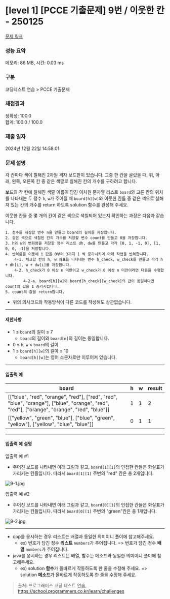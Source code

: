 # \[level 1] \[PCCE 기출문제] 9번 / 이웃한 칸 - 250125

[문제 링크](https://school.programmers.co.kr/learn/courses/30/lessons/250125)

### 성능 요약

메모리: 86 MB, 시간: 0.03 ms

### 구분

코딩테스트 연습 > PCCE 기출문제

### 채점결과

정확성: 100.0\
합계: 100.0 / 100.0

### 제출 일자

2024년 12월 22일 14:58:01

### 문제 설명

각 칸마다 색이 칠해진 2차원 격자 보드판이 있습니다. 그중 한 칸을 골랐을 때, 위, 아래, 왼쪽, 오른쪽 칸 중 같은 색깔로 칠해진 칸의 개수를 구하려고 합니다.

보드의 각 칸에 칠해진 색깔 이름이 담긴 이차원 문자열 리스트 `board`와 고른 칸의 위치를 나타내는 두 정수 `h`, `w`가 주어질 때 `board[h][w]`와 이웃한 칸들 중 같은 색으로 칠해져 있는 칸의 개수를 return 하도록 solution 함수를 완성해 주세요.

이웃한 칸들 중 몇 개의 칸이 같은 색으로 색칠되어 있는지 확인하는 과정은 다음과 같습니다.

```
1. 정수를 저장할 변수 n을 만들고 board의 길이를 저장합니다.
2. 같은 색으로 색칠된 칸의 개수를 저장할 변수 count를 만들고 0을 저장합니다.
3. h와 w의 변화량을 저장할 정수 리스트 dh, dw를 만들고 각각 [0, 1, -1, 0], [1, 0, 0, -1]을 저장합니다.
4. 반복문을 이용해 i 값을 0부터 3까지 1 씩 증가시키며 아래 작업을 반복합니다.
    4-1. 체크할 칸의 h, w 좌표를 나타내는 변수 h_check, w_check를 만들고 각각 h + dh[i], w + dw[i]를 저장합니다.
    4-2. h_check가 0 이상 n 미만이고 w_check가 0 이상 n 미만이라면 다음을 수행합니다.
        4-2-a. board[h][w]와 board[h_check][w_check]의 값이 동일하다면 count의 값을 1 증가시킵니다.
5. count의 값을 return합니다.
```

* 위의 의사코드와 작동방식이 다른 코드를 작성해도 상관없습니다.

***

#### 제한사항

* 1 ≤ `board`의 길이 ≤ 7
  * `board`의 길이와 `board[n]`의 길이는 동일합니다.
* 0 ≤ `h`, `w` < `board`의 길이
* 1 ≤ `board[h][w]`의 길이 ≤ 10
  * `board[h][w]`는 영어 소문자로만 이루어져 있습니다.

***

#### 입출력 예

| board                                                                                                                                            | h | w | result |
| ------------------------------------------------------------------------------------------------------------------------------------------------ | - | - | ------ |
| \[\["blue", "red", "orange", "red"], \["red", "red", "blue", "orange"], \["blue", "orange", "red", "red"], \["orange", "orange", "red", "blue"]] | 1 | 1 | 2      |
| \[\["yellow", "green", "blue"], \["blue", "green", "yellow"], \["yellow", "blue", "blue"]]                                                       | 0 | 1 | 1      |

***

#### 입출력 예 설명

입출력 예 #1

* 주어진 보드를 나타내면 아래 그림과 같고, `board[1][1]`의 인접한 칸들은 화살표가 가리키는 칸들입니다. 따라서 `board[1][1]` 주변의 "red" 칸은 총 2개입니다.

![9-1.jpg](https://grepp-programmers.s3.ap-northeast-2.amazonaws.com/files/production/cb8c0433-a307-4184-b224-6185c87dfc07/9-1.jpg)

입출력 예 #2

* 주어진 보드를 나타내면 아래 그림과 같고, `board[0][1]`의 인접한 칸들은 화살표가 가리키는 칸들입니다. 따라서 `board[0][1]` 주변의 "green"칸은 총 1개입니다.

![9-2.jpg](https://grepp-programmers.s3.ap-northeast-2.amazonaws.com/files/production/a9fdec91-df64-4240-82b3-c63d9555e689/9-2.jpg)

***

* cpp를 응시하는 경우 리스트는 배열과 동일한 의미이니 풀이에 참고해주세요.
  * ex) 번호가 담긴 정수 **리스트** `numbers`가 주어집니다. => 번호가 담긴 정수 **배열** `numbers`가 주어집니다.
* java를 응시하는 경우 리스트는 배열, 함수는 메소드와 동일한 의미이니 풀이에 참고해주세요.
  * ex) solution **함수**가 올바르게 작동하도록 한 줄을 수정해 주세요. => solution **메소드**가 올바르게 작동하도록 한 줄을 수정해 주세요.

> 출처: 프로그래머스 코딩 테스트 연습, https://school.programmers.co.kr/learn/challenges
